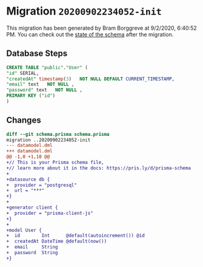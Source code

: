 # Migration `20200902234052-init`

This migration has been generated by Bram Borggreve at 9/2/2020, 6:40:52 PM.
You can check out the [state of the schema](./schema.prisma) after the migration.

## Database Steps

```sql
CREATE TABLE "public"."User" (
"id" SERIAL,
"createdAt" timestamp(3)   NOT NULL DEFAULT CURRENT_TIMESTAMP,
"email" text   NOT NULL ,
"password" text   NOT NULL ,
PRIMARY KEY ("id")
)
```

## Changes

```diff
diff --git schema.prisma schema.prisma
migration ..20200902234052-init
--- datamodel.dml
+++ datamodel.dml
@@ -1,0 +1,18 @@
+// This is your Prisma schema file,
+// learn more about it in the docs: https://pris.ly/d/prisma-schema
+
+datasource db {
+  provider = "postgresql"
+  url = "***"
+}
+
+generator client {
+  provider = "prisma-client-js"
+}
+
+model User {
+  id        Int      @default(autoincrement()) @id
+  createdAt DateTime @default(now())
+  email     String
+  password  String
+}
```
